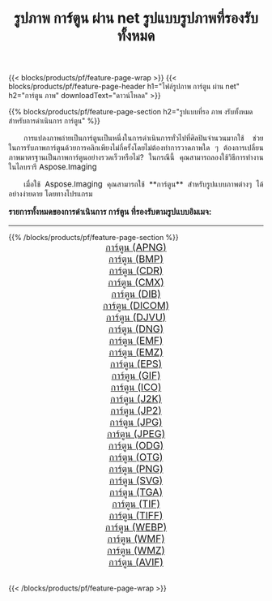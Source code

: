 ﻿---
title: รูปภาพ การ์ตูน ผ่าน net รูปแบบรูปภาพที่รองรับทั้งหมด 
weight: 3920
url: /th/net/cartoonify/ 
lang: th
langdirlevel: 2
locales: zh-hans,ja,it,ru,de,es,fr,nl,id,lt,pl,pt,vi,tr,ko,zh-hant,ar,hi,th,sv,cs,uk,he
description: เมื่อใช้ Aspose.Imaging คุณสามารถ การ์ตูน ภาพได้อย่างง่ายดายผ่าน net
---

{{< blocks/products/pf/feature-page-wrap >}}
{{< blocks/products/pf/feature-page-header h1="ไฟล์รูปภาพ การ์ตูน ผ่าน net" h2="การ์ตูน ภาพ" downloadText="ดาวน์โหลด" >}}


{{% blocks/products/pf/feature-page-section  h2="รูปแบบที่รอ ภาพ งรับทั้งหมดสำหรับการดำเนินการ การ์ตูน" %}}
<p align="justify" style="text-indent:2em;font-size:15px;">
การแปลงภาพถ่ายเป็นการ์ตูนเป็นหนึ่งในการดำเนินการทั่วไปที่ศิลปินจำนวนมากใช้ ช่วยในการรับภาพการ์ตูนด้วยการคลิกเพียงไม่กี่ครั้งโดยไม่ต้องทำการวาดภาพใด ๆ ต้องการเปลี่ยนภาพมาตรฐานเป็นภาพการ์ตูนอย่างรวดเร็วหรือไม่? ในกรณีนี้ คุณสามารถลองใช้วิธีการทำงานในไลบรารี Aspose.Imaging
</p>
<p align="justify" style="text-indent:2em;font-size:15px;">
เมื่อใช้ Aspose.Imaging คุณสามารถใช้ **การ์ตูน** สำหรับรูปแบบภาพต่างๆ ได้อย่างง่ายดาย โดยทางโปรแกรม
</p>
<h3 style="margin-top:16px;">
รายการทั้งหมดของการดำเนินการ การ์ตูน ที่รองรับตามรูปแบบอิมเมจ:
</h3>
<hr/>
{{% /blocks/products/pf/feature-page-section %}}
<div class="container-fluid productfamilypage bg-gray">
    <div class="convertypes bg-gray agp-content section">
        <div class="container">
		<div class="row other-converters" style="gap: 10px;font-size: 19px;text-align:center;">
		    <div class='col-md-3 other-converter remove-lp remove-rp'><a href="/imaging/th/net/cartoonify/apng/" style="padding:15px;">การ์ตูน (APNG)</a></div><div class='col-md-3 other-converter remove-lp remove-rp'><a href="/imaging/th/net/cartoonify/bmp/" style="padding:15px;">การ์ตูน (BMP)</a></div><div class='col-md-3 other-converter remove-lp remove-rp'><a href="/imaging/th/net/cartoonify/cdr/" style="padding:15px;">การ์ตูน (CDR)</a></div><div class='col-md-3 other-converter remove-lp remove-rp'><a href="/imaging/th/net/cartoonify/cmx/" style="padding:15px;">การ์ตูน (CMX)</a></div><div class='col-md-3 other-converter remove-lp remove-rp'><a href="/imaging/th/net/cartoonify/dib/" style="padding:15px;">การ์ตูน (DIB)</a></div><div class='col-md-3 other-converter remove-lp remove-rp'><a href="/imaging/th/net/cartoonify/dicom/" style="padding:15px;">การ์ตูน (DICOM)</a></div><div class='col-md-3 other-converter remove-lp remove-rp'><a href="/imaging/th/net/cartoonify/djvu/" style="padding:15px;">การ์ตูน (DJVU)</a></div><div class='col-md-3 other-converter remove-lp remove-rp'><a href="/imaging/th/net/cartoonify/dng/" style="padding:15px;">การ์ตูน (DNG)</a></div><div class='col-md-3 other-converter remove-lp remove-rp'><a href="/imaging/th/net/cartoonify/emf/" style="padding:15px;">การ์ตูน (EMF)</a></div><div class='col-md-3 other-converter remove-lp remove-rp'><a href="/imaging/th/net/cartoonify/emz/" style="padding:15px;">การ์ตูน (EMZ)</a></div><div class='col-md-3 other-converter remove-lp remove-rp'><a href="/imaging/th/net/cartoonify/eps/" style="padding:15px;">การ์ตูน (EPS)</a></div><div class='col-md-3 other-converter remove-lp remove-rp'><a href="/imaging/th/net/cartoonify/gif/" style="padding:15px;">การ์ตูน (GIF)</a></div><div class='col-md-3 other-converter remove-lp remove-rp'><a href="/imaging/th/net/cartoonify/ico/" style="padding:15px;">การ์ตูน (ICO)</a></div><div class='col-md-3 other-converter remove-lp remove-rp'><a href="/imaging/th/net/cartoonify/j2k/" style="padding:15px;">การ์ตูน (J2K)</a></div><div class='col-md-3 other-converter remove-lp remove-rp'><a href="/imaging/th/net/cartoonify/jp2/" style="padding:15px;">การ์ตูน (JP2)</a></div><div class='col-md-3 other-converter remove-lp remove-rp'><a href="/imaging/th/net/cartoonify/jpg/" style="padding:15px;">การ์ตูน (JPG)</a></div><div class='col-md-3 other-converter remove-lp remove-rp'><a href="/imaging/th/net/cartoonify/jpeg/" style="padding:15px;">การ์ตูน (JPEG)</a></div><div class='col-md-3 other-converter remove-lp remove-rp'><a href="/imaging/th/net/cartoonify/odg/" style="padding:15px;">การ์ตูน (ODG)</a></div><div class='col-md-3 other-converter remove-lp remove-rp'><a href="/imaging/th/net/cartoonify/otg/" style="padding:15px;">การ์ตูน (OTG)</a></div><div class='col-md-3 other-converter remove-lp remove-rp'><a href="/imaging/th/net/cartoonify/png/" style="padding:15px;">การ์ตูน (PNG)</a></div><div class='col-md-3 other-converter remove-lp remove-rp'><a href="/imaging/th/net/cartoonify/svg/" style="padding:15px;">การ์ตูน (SVG)</a></div><div class='col-md-3 other-converter remove-lp remove-rp'><a href="/imaging/th/net/cartoonify/tga/" style="padding:15px;">การ์ตูน (TGA)</a></div><div class='col-md-3 other-converter remove-lp remove-rp'><a href="/imaging/th/net/cartoonify/tif/" style="padding:15px;">การ์ตูน (TIF)</a></div><div class='col-md-3 other-converter remove-lp remove-rp'><a href="/imaging/th/net/cartoonify/tiff/" style="padding:15px;">การ์ตูน (TIFF)</a></div><div class='col-md-3 other-converter remove-lp remove-rp'><a href="/imaging/th/net/cartoonify/webp/" style="padding:15px;">การ์ตูน (WEBP)</a></div><div class='col-md-3 other-converter remove-lp remove-rp'><a href="/imaging/th/net/cartoonify/wmf/" style="padding:15px;">การ์ตูน (WMF)</a></div><div class='col-md-3 other-converter remove-lp remove-rp'><a href="/imaging/th/net/cartoonify/wmz/" style="padding:15px;">การ์ตูน (WMZ)</a></div><div class='col-md-3 other-converter remove-lp remove-rp'><a href="/imaging/th/net/cartoonify/avif/" style="padding:15px;">การ์ตูน (AVIF)</a></div>
                </div>
        </div>
    </div>
</div>
<br/>

{{< /blocks/products/pf/feature-page-wrap >}}
